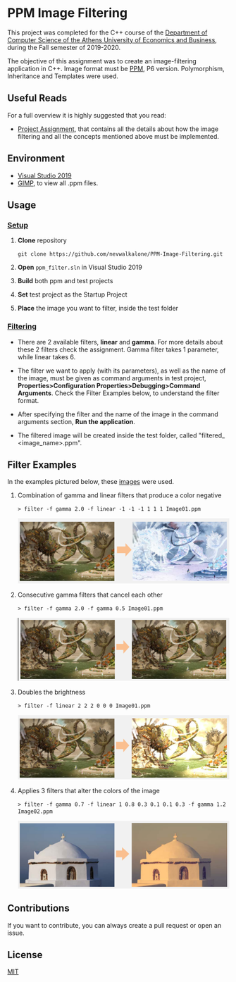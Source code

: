 # PPM Image Filtering

This project was completed for the C++ course of the [Department of Computer Science of the Athens University of Economics and Business](https://www.dept.aueb.gr/el/cs), during the Fall semester of 2019-2020.

The objective of this assignment was to create an image-filtering application in C++. Image format must be [PPM](http://paulbourke.net/dataformats/ppm/), P6 version. Polymorphism, Inheritance and Templates were used.

## Useful Reads

For a full overview it is highly suggested that you read:

- [Project Assignment](assignment/CPP2019_Assignment.pdf), that contains all the details about how the image filtering and all the concepts mentioned above must be implemented.

## Environment

- [Visual Studio 2019](https://visualstudio.microsoft.com/vs/)
- [GIMP](https://www.gimp.org/), to view all .ppm files.

## Usage

### <ins>Setup</ins>

1. **Clone** repository

   ```console
   git clone https://github.com/nevwalkalone/PPM-Image-Filtering.git
   ```

2. **Open** `ppm_filter.sln` in Visual Studio 2019
3. **Build** both ppm and test projects
4. **Set** test project as the Startup Project
5. **Place** the image you want to filter, inside the test folder

### <ins>Filtering</ins>

- There are 2 available filters, **linear** and **gamma**. For more details about these 2 filters check the assignment. Gamma filter takes 1 parameter, while linear takes 6.

- The filter we want to apply (with its parameters), as well as the name of the image, must be given as command arguments in test project, **Properties>Configuration Properties>Debugging>Command Arguments**. Check the Filter Examples below, to understand the filter format.

- After specifying the filter and the name of the image in the command arguments section, **Run the application**.

- The filtered image will be created inside the test folder, called "filtered\_ <image_name>.ppm".

## Filter Examples

In the examples pictured below, these [images](https://drive.google.com/file/d/1SxqzgI6JMyyR08FwlrOOSCOoM13CMs0H/view?usp=sharing) were used.

1. Combination of gamma and linear filters that produce a color negative

   ```console
   > filter -f gamma 2.0 -f linear -1 -1 -1 1 1 1 Image01.ppm
   ```

   ![enall](img/gamma-linear.png)

2. Consecutive gamma filters that cancel each other

   ```console
   > filter -f gamma 2.0 -f gamma 0.5 Image01.ppm
   ```

   ![enall](img/gamma-gamma.png)

3. Doubles the brightness

   ```console
   > filter -f linear 2 2 2 0 0 0 Image01.ppm
   ```

   ![enall](img/linear.png)

4. Applies 3 filters that alter the colors of the image

   ```console
   > filter -f gamma 0.7 -f linear 1 0.8 0.3 0.1 0.1 0.3 -f gamma 1.2 Image02.ppm
   ```

   ![enall](img/gamma-linear-gamma.png)

## Contributions

If you want to contribute, you can always create a pull request or open an issue.

## License

[MIT](LICENSE)
